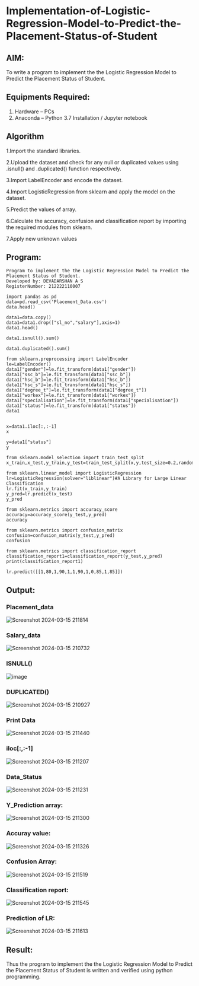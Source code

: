 # Implementation-of-Logistic-Regression-Model-to-Predict-the-Placement-Status-of-Student

## AIM:
To write a program to implement the the Logistic Regression Model to Predict the Placement Status of Student.

## Equipments Required:
1. Hardware – PCs
2. Anaconda – Python 3.7 Installation / Jupyter notebook

## Algorithm

1.Import the standard libraries.

2.Upload the dataset and check for any null or duplicated values using .isnull() and .duplicated() function respectively.

3.Import LabelEncoder and encode the dataset.

4.Import LogisticRegression from sklearn and apply the model on the dataset.

5.Predict the values of array.

6.Calculate the accuracy, confusion and classification report by importing the required modules from sklearn.

7.Apply new unknown values

## Program:
```
Program to implement the the Logistic Regression Model to Predict the Placement Status of Student.
Developed by: DEVADARSHAN A S
RegisterNumber: 212222110007
```
```
import pandas as pd
data=pd.read_csv('Placement_Data.csv')
data.head()

data1=data.copy()
data1=data1.drop(["sl_no","salary"],axis=1)
data1.head()

data1.isnull().sum()

data1.duplicated().sum()

from sklearn.preprocessing import LabelEncoder
le=LabelEncoder()
data1["gender"]=le.fit_transform(data1["gender"])
data1["ssc_b"]=le.fit_transform(data1["ssc_b"])
data1["hsc_b"]=le.fit_transform(data1["hsc_b"])
data1["hsc_s"]=le.fit_transform(data1["hsc_s"])
data1["degree_t"]=le.fit_transform(data1["degree_t"])
data1["workex"]=le.fit_transform(data1["workex"])
data1["specialisation"]=le.fit_transform(data1["specialisation"])
data1["status"]=le.fit_transform(data1["status"])
data1


x=data1.iloc[:,:-1]
x

y=data1["status"]
y

from sklearn.model_selection import train_test_split
x_train,x_test,y_train,y_test=train_test_split(x,y,test_size=0.2,random_state=0)

from sklearn.linear_model import LogisticRegression
lr=LogisticRegression(solver="liblinear")#A Library for Large Linear Classification
lr.fit(x_train,y_train)
y_pred=lr.predict(x_test)
y_pred

from sklearn.metrics import accuracy_score
accuracy=accuracy_score(y_test,y_pred)
accuracy

from sklearn.metrics import confusion_matrix
confusion=confusion_matrix(y_test,y_pred)
confusion

from sklearn.metrics import classification_report
classification_report1=classification_report(y_test,y_pred)
print(classification_report1)

lr.predict([[1,80,1,90,1,1,90,1,0,85,1,85]])
```

## Output:
### Placement_data

![Screenshot 2024-03-15 211814](https://github.com/DEVADARSHAN2/Implementation-of-Logistic-Regression-Model-to-Predict-the-Placement-Status-of-Student/assets/119432150/8b60556e-1836-4040-9641-64dec989a7e9)


### Salary_data
![Screenshot 2024-03-15 210732](https://github.com/DEVADARSHAN2/Implementation-of-Logistic-Regression-Model-to-Predict-the-Placement-Status-of-Student/assets/119432150/24a76033-f13f-4447-972d-8214f814ab44)

### ISNULL()
![image](https://github.com/DEVADARSHAN2/Implementation-of-Logistic-Regression-Model-to-Predict-the-Placement-Status-of-Student/assets/119432150/39949634-5b22-432c-8637-3a04527145d0)

### DUPLICATED()
![Screenshot 2024-03-15 210927](https://github.com/DEVADARSHAN2/Implementation-of-Logistic-Regression-Model-to-Predict-the-Placement-Status-of-Student/assets/119432150/be4a4686-74a4-4868-b5e3-e9d26b99edbc)

### Print Data
![Screenshot 2024-03-15 211440](https://github.com/DEVADARSHAN2/Implementation-of-Logistic-Regression-Model-to-Predict-the-Placement-Status-of-Student/assets/119432150/5f2d84c4-b065-4cc4-85e8-8fd388af4767)

### iloc[:,:-1]
![Screenshot 2024-03-15 211207](https://github.com/DEVADARSHAN2/Implementation-of-Logistic-Regression-Model-to-Predict-the-Placement-Status-of-Student/assets/119432150/97b2ca25-5ee4-40af-8751-ef19b496a6a8)

### Data_Status
![Screenshot 2024-03-15 211231](https://github.com/DEVADARSHAN2/Implementation-of-Logistic-Regression-Model-to-Predict-the-Placement-Status-of-Student/assets/119432150/d5e101c3-0631-4180-aeea-8d8dcc2c0c3d)

### Y_Prediction array:
![Screenshot 2024-03-15 211300](https://github.com/DEVADARSHAN2/Implementation-of-Logistic-Regression-Model-to-Predict-the-Placement-Status-of-Student/assets/119432150/3bc1e362-4b02-418c-baaf-e8816550eca5)

### Accuray value:
![Screenshot 2024-03-15 211326](https://github.com/DEVADARSHAN2/Implementation-of-Logistic-Regression-Model-to-Predict-the-Placement-Status-of-Student/assets/119432150/fc0ecbe7-41eb-40eb-bc0e-8def63527700)

### Confusion Array:
![Screenshot 2024-03-15 211519](https://github.com/DEVADARSHAN2/Implementation-of-Logistic-Regression-Model-to-Predict-the-Placement-Status-of-Student/assets/119432150/f381506f-d736-4d2f-8755-1a139dde3ec6)

### Classification report:
![Screenshot 2024-03-15 211545](https://github.com/DEVADARSHAN2/Implementation-of-Logistic-Regression-Model-to-Predict-the-Placement-Status-of-Student/assets/119432150/83e9c53e-2349-485e-b0f9-c814786e6931)

### Prediction of LR:
![Screenshot 2024-03-15 211613](https://github.com/DEVADARSHAN2/Implementation-of-Logistic-Regression-Model-to-Predict-the-Placement-Status-of-Student/assets/119432150/b3834679-b1c1-4d5d-b10f-b97d7a8f3b64)


## Result:
Thus the program to implement the the Logistic Regression Model to Predict the Placement Status of Student is written and verified using python programming.
